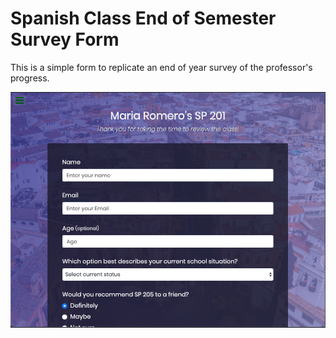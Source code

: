# Spanish Class End of Semester Survey Form

This is a simple form to replicate an end of year survey of the professor's progress. 

<img src="https://github.com/roseanfrankale/survey_Form/blob/master/Survey%20Form.png?raw=true" width="640"/> 
